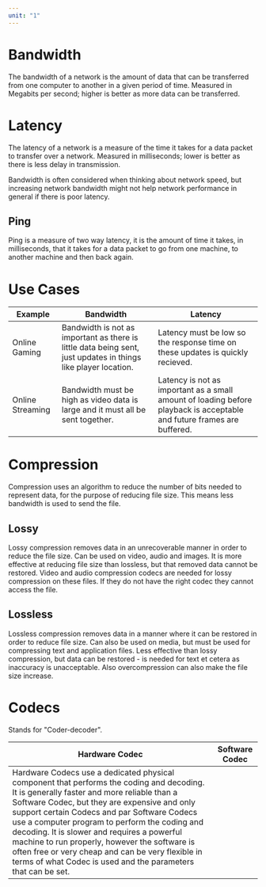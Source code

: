 ```yaml
---
unit: "1"
---
```

# Bandwidth
The bandwidth of a network is the amount of data that can be transferred from one computer to another in a given period of time. Measured in Megabits per second; higher is better as more data can be transferred.
# Latency
The latency of a network is a measure of the time it takes for a data packet to transfer over a network. Measured in milliseconds; lower is better as there is less delay in transmission.

Bandwidth is often considered when thinking about network speed, but increasing network bandwidth might not help network performance in general if there is poor latency.
## Ping
Ping is a measure of two way latency, it is the amount of time it takes, in milliseconds, that it takes for a data packet to go from one machine, to another machine and then back again.
# Use Cases 

| Example          | Bandwidth                                                                                                      | Latency                                                                                                                |
| ---------------- | -------------------------------------------------------------------------------------------------------------- | ---------------------------------------------------------------------------------------------------------------------- |
| Online Gaming    | Bandwidth is not as important as there is little data being sent, just updates in things like player location. | Latency must be low so the response time on these updates is quickly recieved.                                         |
| Online Streaming | Bandwidth must be high as video data is large and it must all be sent together.                                | Latency is not as important as a small amount of loading before playback is acceptable and future frames are buffered. |
# Compression
Compression uses an algorithm to reduce the number of bits needed to represent data, for the purpose of reducing file size. This means less bandwidth is used to send the file.
## Lossy
Lossy compression removes data in an unrecoverable manner in order to reduce the file size. Can be used on video, audio and images. It is more effective at reducing file size than lossless, but that removed data cannot be restored. Video and audio compression codecs are needed for lossy compression on these files. If they do not have the right codec they cannot access the file. 
## Lossless
Lossless compression removes data in a manner where it can be restored in order to reduce file size. Can also be used on media, but must be used for compressing text and application files. Less effective than lossy compression, but data can be restored - is needed for text et cetera as inaccuracy is unacceptable. Also overcompression can also make the file size increase.
# Codecs
Stands for "Coder-decoder". 

| Hardware Codec                                                                                                                                                                                                                                                                                                                                                                                                                                                                                                 | Software Codec |
| -------------------------------------------------------------------------------------------------------------------------------------------------------------------------------------------------------------------------------------------------------------------------------------------------------------------------------------------------------------------------------------------------------------------------------------------------------------------------------------------------------------- | -------------- |
| Hardware Codecs use a dedicated physical component that performs the coding and decoding. It is generally faster and more reliable than a Software Codec, but they are expensive and only support certain Codecs and par Software Codecs use a computer program to perform the coding and decoding. It is slower and requires a powerful machine to run properly, however the software is often free or very cheap and can be very flexible in terms of what Codec is used and the parameters that can be set. |                |
